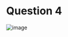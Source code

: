 # Question 4
![image](https://user-images.githubusercontent.com/28777250/59772174-9813ad00-92ab-11e9-9d39-61cdf041c5b9.png)
